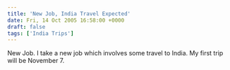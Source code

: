 ```yaml
---
title: 'New Job, India Travel Expected'
date: Fri, 14 Oct 2005 16:58:00 +0000
draft: false
tags: ['India Trips']
---
```


New Job. I take a new job which involves some travel to India. My first trip will be November 7.
